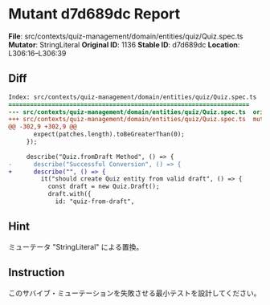# Mutant d7d689dc Report

**File**: src/contexts/quiz-management/domain/entities/quiz/Quiz.spec.ts
**Mutator**: StringLiteral
**Original ID**: 1136
**Stable ID**: d7d689dc
**Location**: L306:16–L306:39

## Diff

```diff
Index: src/contexts/quiz-management/domain/entities/quiz/Quiz.spec.ts
===================================================================
--- src/contexts/quiz-management/domain/entities/quiz/Quiz.spec.ts	original
+++ src/contexts/quiz-management/domain/entities/quiz/Quiz.spec.ts	mutated #1136
@@ -302,9 +302,9 @@
       expect(patches.length).toBeGreaterThan(0);
     });
 
     describe("Quiz.fromDraft Method", () => {
-      describe("Successful Conversion", () => {
+      describe("", () => {
         it("should create Quiz entity from valid draft", () => {
           const draft = new Quiz.Draft();
           draft.with({
             id: "quiz-from-draft",
```

## Hint

ミューテータ "StringLiteral" による置換。

## Instruction

このサバイブ・ミューテーションを失敗させる最小テストを設計してください。
